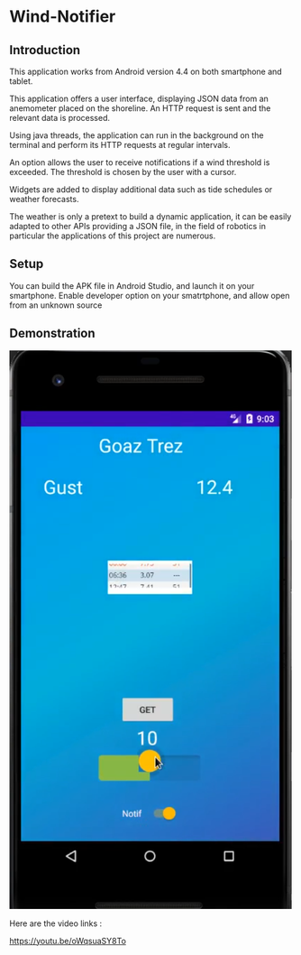 # Wind-Notifier

## Introduction

This application works from Android version 4.4 on both smartphone and tablet. 

This application offers a user interface, displaying JSON data from an anemometer placed on the shoreline. An HTTP request is sent and the relevant data is processed. 

Using java threads, the application can run in the background on the terminal and perform its HTTP requests at regular intervals.

An option allows the user to receive notifications if a wind threshold is exceeded. The threshold is chosen by the user with a cursor. 

Widgets are added to display additional data such as tide schedules or weather forecasts.

The weather is only a pretext to build a dynamic application, it can be easily adapted to other APIs providing a JSON file, in the field of robotics in particular the applications of this project are numerous. 

## Setup

You can build the APK file in Android Studio, and launch it on your smartphone. Enable developer option on your smatrtphone, and allow open from an unknown source


## Demonstration


[![video](https://github.com/gwendalp/wind-notifier/blob/master/doc/image/example.png)](https://youtu.be/oWqsuaSY8To "video")

Here are the video links :

https://youtu.be/oWqsuaSY8To
